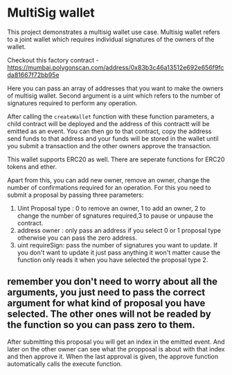 # MultiSig wallet

This project demonstrates a multisig wallet use case. 
Multisig wallet refers to a joint wallet which requires individual signatures of the owners of the wallet.

Checkout this factory contract - https://mumbai.polygonscan.com/address/0x83b3c46a13512e692e656f9fcda81667f72bb95e

Here you can pass an array of addresses that you want to make the owners of multisig wallet.
Second argument is a uint which refers to the number of signatures required to perform any operation.

After calling the `createWallet` function with these function parameters, a child contract will be deployed and the address of this contractt will be emitted as an event.
You can then go to that contract, copy the address send funds to that address and your funds will be stored in the wallet until you submit a transaction and the other owners approve the transaction. 

This wallet supports ERC20 as well. There are seperate functions for ERC20 tokens and ether.

Apart from this, you can add new owner, remove an owner, change the number of confirmations required for an operation.
For this you need to submit a proposal by passing three parameters:
1. Uint Proposal type : 0 to remove an owner, 1 to add an owner, 2 to change the number of sgnatures required,3 to pause or unpause the contract.
2. address owner : only pass an address if you select 0 or 1 proposal type otherwise you can pass the zero address.
3. uint requireSign: pass the number of signatures you want to update. If you don't want to update it just pass anything it won't matter cause the function only reads it   when you have selected the proposal type 2.

## remember you don't need to worry about all the arguments, you just need to pass the correct argument for what kind of proposal you have selected. The other ones will not be readed by the function so you can pass zero to them.

After submitting this proposal you will get an index in the emitted event.
And later on the other owner can see what the propposal is about with that index and then approve it.
When the last approval is given, the approve function automatically calls the execute function.

